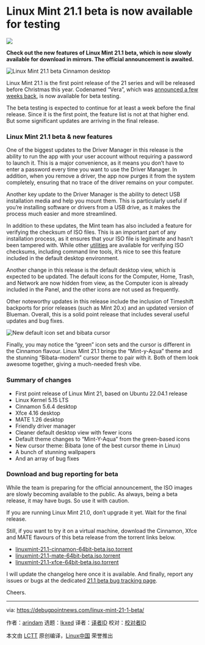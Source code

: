 [#]: subject: "Linux Mint 21.1 beta is now available for testing"
[#]: via: "https://debugpointnews.com/linux-mint-21-1-beta/"
[#]: author: "arindam https://debugpointnews.com/author/dpicubegmail-com/"
[#]: collector: "lkxed"
[#]: translator: " "
[#]: reviewer: " "
[#]: publisher: " "
[#]: url: " "

Linux Mint 21.1 beta is now available for testing
======

![][1]

**Check out the new features of Linux Mint 21.1 beta, which is now slowly available for download in mirrors. The official announcement is awaited.**

![Linux Mint 21.1 beta Cinnamon desktop][2]

Linux Mint 21.1 is the first point release of the 21 series and will be released before Christmas this year. Codenamed “Vera”, which was [announced a few weeks back][3], is now available for beta testing.

The beta testing is expected to continue for at least a week before the final release. Since it is the first point, the feature list is not at that higher end. But some significant updates are arriving in the final release.

### Linux Mint 21.1 beta & new features

One of the biggest updates to the Driver Manager in this release is the ability to run the app with your user account without requiring a password to launch it. This is a major convenience, as it means you don’t have to enter a password every time you want to use the Driver Manager. In addition, when you remove a driver, the app now purges it from the system completely, ensuring that no trace of the driver remains on your computer.

Another key update to the Driver Manager is the ability to detect USB installation media and help you mount them. This is particularly useful if you’re installing software or drivers from a USB drive, as it makes the process much easier and more streamlined.

In addition to these updates, the Mint team has also included a feature for verifying the checksum of ISO files. This is an important part of any installation process, as it ensures that your ISO file is legitimate and hasn’t been tampered with. While other [utilities][4] are available for verifying ISO checksums, including command line tools, it’s nice to see this feature included in the default desktop environment.

Another change in this release is the default desktop view, which is expected to be updated. The default icons for the Computer, Home, Trash, and Network are now hidden from view, as the Computer icon is already included in the Panel, and the other icons are not used as frequently.

Other noteworthy updates in this release include the inclusion of Timeshift backports for prior releases (such as Mint 20.x) and an updated version of Blueman. Overall, this is a solid point release that includes several useful updates and bug fixes.

![New default icon set and bibata cursor][5]

Finally, you may notice the “green” icon sets and the cursor is different in the Cinnamon flavour. Linux Mint 21.1 brings the “Mint-y-Aqua” theme and the stunning “Bibata-modern” cursor theme to pair with it. Both of them look awesome together, giving a much-needed fresh vibe.

### Summary of changes

- First point release of Linux Mint 21, based on Ubuntu 22.04.1 release
- Linux Kernel 5.15 LTS
- Cinnamon 5.6.4 desktop
- Xfce 4.16 desktop
- MATE 1.26 desktop
- Friendly driver manager
- Cleaner default desktop view with fewer icons
- Default theme changes to “Mint-Y-Aqua” from the green-based icons
- New cursor theme: Bibata (one of the best cursor theme in Linux)
- A bunch of stunning wallpapers
- And an array of bug fixes

### Download and bug reporting for beta

While the team is preparing for the official announcement, the ISO images are slowly becoming available to the public. As always, being a beta release, it may have bugs. So use it with caution.

If you are running Linux Mint 21.0, don’t upgrade it yet. Wait for the final release.

Still, if you want to try it on a virtual machine, download the Cinnamon, Xfce and MATE flavours of this beta release from the torrent links below.

- [linuxmint-21.1-cinnamon-64bit-beta.iso.torrent][6]
- [linuxmint-21.1-mate-64bit-beta.iso.torrent][7]
- [linuxmint-21.1-xfce-64bit-beta.iso.torrent][8]

I will update the changelog here once it is available. And finally, report any issues or bugs at the dedicated [21.1 beta bug tracking page][9].

Cheers.

--------------------------------------------------------------------------------

via: https://debugpointnews.com/linux-mint-21-1-beta/

作者：[arindam][a]
选题：[lkxed][b]
译者：[译者ID](https://github.com/译者ID)
校对：[校对者ID](https://github.com/校对者ID)

本文由 [LCTT](https://github.com/LCTT/TranslateProject) 原创编译，[Linux中国](https://linux.cn/) 荣誉推出

[a]: https://debugpointnews.com/author/dpicubegmail-com/
[b]: https://github.com/lkxed
[1]: https://debugpointnews.com/wp-content/uploads/2022/12/21-1-beta-head.jpg
[2]: https://debugpointnews.com/wp-content/uploads/2022/12/Linux-Mint-21.1-beta-Cinnamon-desktop.jpg
[3]: https://debugpointnews.com/linux-mint-21-1-announcement/
[4]: https://www.debugpoint.com/collision/
[5]: https://debugpointnews.com/wp-content/uploads/2022/12/New-default-icon-set-and-bibata-cursor.jpg
[6]: https://linuxmint.com/torrents/linuxmint-21.1-cinnamon-64bit-beta.iso.torrent
[7]: https://linuxmint.com/torrents/linuxmint-21.1-mate-64bit-beta.iso.torrent
[8]: https://linuxmint.com/torrents/linuxmint-21.1-xfce-64bit-beta.iso.torrent
[9]: https://github.com/linuxmint/mint21.1-beta/issues
